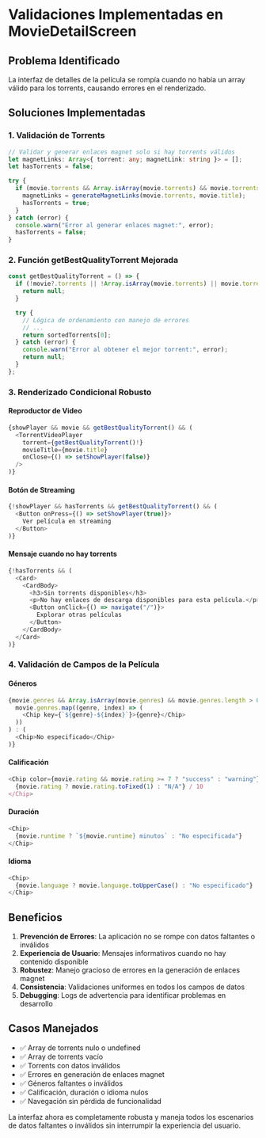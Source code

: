 # Validaciones Implementadas en MovieDetailScreen

## Problema Identificado
La interfaz de detalles de la película se rompía cuando no había un array válido para los torrents, causando errores en el renderizado.

## Soluciones Implementadas

### 1. **Validación de Torrents**
```typescript
// Validar y generar enlaces magnet solo si hay torrents válidos
let magnetLinks: Array<{ torrent: any; magnetLink: string }> = [];
let hasTorrents = false;

try {
  if (movie.torrents && Array.isArray(movie.torrents) && movie.torrents.length > 0) {
    magnetLinks = generateMagnetLinks(movie.torrents, movie.title);
    hasTorrents = true;
  }
} catch (error) {
  console.warn("Error al generar enlaces magnet:", error);
  hasTorrents = false;
}
```

### 2. **Función getBestQualityTorrent Mejorada**
```typescript
const getBestQualityTorrent = () => {
  if (!movie?.torrents || !Array.isArray(movie.torrents) || movie.torrents.length === 0) {
    return null;
  }

  try {
    // Lógica de ordenamiento con manejo de errores
    // ...
    return sortedTorrents[0];
  } catch (error) {
    console.warn("Error al obtener el mejor torrent:", error);
    return null;
  }
};
```

### 3. **Renderizado Condicional Robusto**

#### Reproductor de Video
```typescript
{showPlayer && movie && getBestQualityTorrent() && (
  <TorrentVideoPlayer
    torrent={getBestQualityTorrent()!}
    movieTitle={movie.title}
    onClose={() => setShowPlayer(false)}
  />
)}
```

#### Botón de Streaming
```typescript
{!showPlayer && hasTorrents && getBestQualityTorrent() && (
  <Button onPress={() => setShowPlayer(true)}>
    Ver película en streaming
  </Button>
)}
```

#### Mensaje cuando no hay torrents
```typescript
{!hasTorrents && (
  <Card>
    <CardBody>
      <h3>Sin torrents disponibles</h3>
      <p>No hay enlaces de descarga disponibles para esta película.</p>
      <Button onClick={() => navigate("/")}>
        Explorar otras películas
      </Button>
    </CardBody>
  </Card>
)}
```

### 4. **Validación de Campos de la Película**

#### Géneros
```typescript
{movie.genres && Array.isArray(movie.genres) && movie.genres.length > 0 ? (
  movie.genres.map((genre, index) => (
    <Chip key={`${genre}-${index}`}>{genre}</Chip>
  ))
) : (
  <Chip>No especificado</Chip>
)}
```

#### Calificación
```typescript
<Chip color={movie.rating && movie.rating >= 7 ? "success" : "warning"}>
  {movie.rating ? movie.rating.toFixed(1) : "N/A"} / 10
</Chip>
```

#### Duración
```typescript
<Chip>
  {movie.runtime ? `${movie.runtime} minutos` : "No especificada"}
</Chip>
```

#### Idioma
```typescript
<Chip>
  {movie.language ? movie.language.toUpperCase() : "No especificado"}
</Chip>
```

## Beneficios

1. **Prevención de Errores**: La aplicación no se rompe con datos faltantes o inválidos
2. **Experiencia de Usuario**: Mensajes informativos cuando no hay contenido disponible
3. **Robustez**: Manejo gracioso de errores en la generación de enlaces magnet
4. **Consistencia**: Validaciones uniformes en todos los campos de datos
5. **Debugging**: Logs de advertencia para identificar problemas en desarrollo

## Casos Manejados

- ✅ Array de torrents nulo o undefined
- ✅ Array de torrents vacío
- ✅ Torrents con datos inválidos
- ✅ Errores en generación de enlaces magnet
- ✅ Géneros faltantes o inválidos
- ✅ Calificación, duración o idioma nulos
- ✅ Navegación sin pérdida de funcionalidad

La interfaz ahora es completamente robusta y maneja todos los escenarios de datos faltantes o inválidos sin interrumpir la experiencia del usuario.
